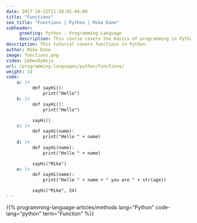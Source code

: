 ```yaml
---
date: 2017-10-22T11:58:02-04:00
title: "Functions"
seo_title: "Functions | Python | Mike Dane"
subheader:
     greeting: Python - Programming Language
     description: This course covers the basics of programming in Python. Work your way through the videos/articles and I'll teach you everything you need to know to start your programming journey!
description: This tutorial covers functions in Python.
author: Mike Dane
image: functions.png
video: LbOwv6y6xjo
url: /programming-languages/python/functions/
weight: 14
code:
    a: |+
          def sayHi():
              print("Hello")
    b: |+
          def sayHi():
              print("Hello")

          sayHi()
    c: |+
          def sayHi(name):
              print("Hello " + name)
    d: |+
          def sayHi(name):
              print("Hello " + name)

          sayHi("Mike")
    e: |+
          def sayHi(name):
              print("Hello " + name + " you are " + str(age))

          sayHi("Mike", 24)
---
```


{{% programming-language-articles/methods lang="Python" code-lang="python" term="Function" %}}
